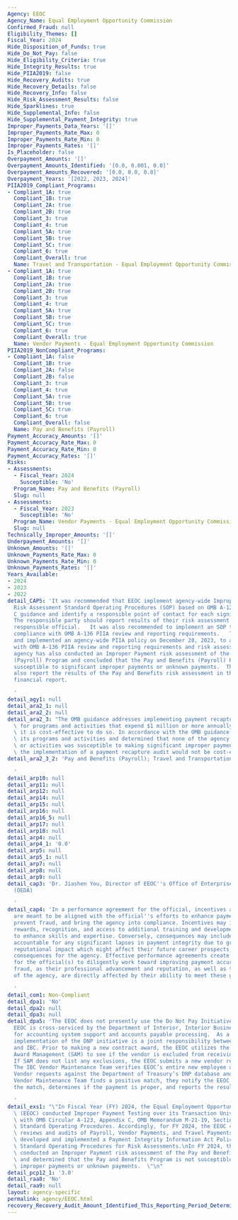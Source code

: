 ```yaml
---
Agency: EEOC
Agency_Name: Equal Employment Opportunity Commission
Confirmed_Fraud: null
Eligibility_Themes: []
Fiscal_Year: 2024
Hide_Disposition_of_Funds: true
Hide_Do_Not_Pay: false
Hide_Eligibility_Criteria: true
Hide_Integrity_Results: true
Hide_PIIA2019: false
Hide_Recovery_Audits: true
Hide_Recovery_Details: false
Hide_Recovery_Info: false
Hide_Risk_Assessment_Results: false
Hide_Sparklines: true
Hide_Supplemental_Info: false
Hide_Supplemental_Payment_Integrity: true
Improper_Payments_Data_Years: '[]'
Improper_Payments_Rate_Max: 0
Improper_Payments_Rate_Min: 0
Improper_Payments_Rates: '[]'
Is_Placeholder: false
Overpayment_Amounts: '[]'
Overpayment_Amounts_Identified: '[0.0, 0.001, 0.0]'
Overpayment_Amounts_Recovered: '[0.0, 0.0, 0.0]'
Overpayment_Years: '[2022, 2023, 2024]'
PIIA2019_Compliant_Programs:
- Compliant_1A: true
  Compliant_1B: true
  Compliant_2A: true
  Compliant_2B: true
  Compliant_3: true
  Compliant_4: true
  Compliant_5A: true
  Compliant_5B: true
  Compliant_5C: true
  Compliant_6: true
  Compliant_Overall: true
  Name: Travel and Transportation - Equal Employment Opportunity Commission
- Compliant_1A: true
  Compliant_1B: true
  Compliant_2A: true
  Compliant_2B: true
  Compliant_3: true
  Compliant_4: true
  Compliant_5A: true
  Compliant_5B: true
  Compliant_5C: true
  Compliant_6: true
  Compliant_Overall: true
  Name: Vendor Payments - Equal Employment Opportunity Commission
PIIA2019_NonCompliant_Programs:
- Compliant_1A: false
  Compliant_1B: true
  Compliant_2A: false
  Compliant_2B: false
  Compliant_3: true
  Compliant_4: true
  Compliant_5A: true
  Compliant_5B: true
  Compliant_5C: true
  Compliant_6: true
  Compliant_Overall: false
  Name: Pay and Benefits (Payroll)
Payment_Accuracy_Amounts: '[]'
Payment_Accuracy_Rate_Max: 0
Payment_Accuracy_Rate_Min: 0
Payment_Accuracy_Rates: '[]'
Risks:
- Assessments:
  - Fiscal_Year: 2024
    Susceptible: 'No'
  Program_Name: Pay and Benefits (Payroll)
  Slug: null
- Assessments:
  - Fiscal_Year: 2023
    Susceptible: 'No'
  Program_Name: Vendor Payments - Equal Employment Opportunity Commission
  Slug: null
Technically_Improper_Amounts: '[]'
Underpayment_Amounts: '[]'
Unknown_Amounts: '[]'
Unknown_Payments_Rate_Max: 0
Unknown_Payments_Rate_Min: 0
Unknown_Payments_Rates: '[]'
Years_Available:
- 2024
- 2023
- 2022
detail_CAP5: 'It was recommended that EEOC implement agency-wide Improper Payment
  Risk Assessment Standard Operating Procedures (SOP) based on OMB A-123 Appendix
  C guidance and identify a responsible point of contact for each significant program.
  The responsible party should report results of their risk assessment to the EEOC
  responsible official.   It was also recommended to implement an SOP to ensure annual
  compliance with OMB A-136 PIIA review and reporting requirements.   The agency developed
  and implemented an agency-wide PIIA policy on December 28, 2023, to address compliance
  with OMB A-136 PIIA review and reporting requirements and risk assessment procedures.  The
  agency has also conducted an Improper Payment risk assessment of the Pay and Benefits
  (Payroll) Program and concluded that the Pay and Benefits (Payroll) Program is not
  susceptible to significant improper payments or unknown payments.  The agency will
  also report the results of the Pay and Benefits risk assessment in the agency''s
  financial report.

  '
detail_agy1: null
detail_ara2_1: null
detail_ara2_2: null
detail_ara2_3: "The OMB guidance addresses implementing payment recapture audits,\
  \ for programs and activities that expend $1 million or more annually, provided\
  \ it is cost-effective to do so. In accordance with the OMB guidance, the EEOC reviewed\
  \ its programs and activities and determined that none of the agency’s programs\
  \ or activities was susceptible to making significant improper payments and that\
  \ the implementation of a payment recapture audit would not be cost-effective. \n"
detail_ara2_3_2: 'Pay and Benefits (Payroll); Travel and Transportation; Vendor Payments

  '
detail_arp10: null
detail_arp11: null
detail_arp12: null
detail_arp14: null
detail_arp15: null
detail_arp16: null
detail_arp16_5: null
detail_arp17: null
detail_arp18: null
detail_arp4: null
detail_arp4_1: '0.0'
detail_arp5: null
detail_arp5_1: null
detail_arp7: null
detail_arp8: null
detail_arp9: null
detail_cap3: 'Dr. Jiashen You, Director of EEOC''s Office of Enterprise Data and Analytics
  (OEDA)

  '
detail_cap4: 'In a performance agreement for the official, incentives and consequences
  are meant to be aligned with the official''s efforts to enhance payment accuracy,
  prevent fraud, and bring the agency into compliance. Incentives may include financial
  rewards, recognition, and access to additional training and development opportunities
  to enhance skills and expertise. Conversely, consequences may include being held
  accountable for any significant lapses in payment integrity due to gross negligence,
  reputational impact which might affect their future career prospects, and legal
  consequences for the agency. Effective performance agreements create a strong incentive
  for the official(s) to diligently work toward improving payment accuracy and preventing
  fraud, as their professional advancement and reputation, as well as the reputation
  of the agency, are directly affected by their ability to meet these goals.

  '
detail_com1: Non-Compliant
detail_dpa1: 'No'
detail_dpa2: null
detail_dpa3: null
detail_dpa5: 'The EEOC does not presently use the Do Not Pay Initiative (DNP) as the
  EEOC is cross-serviced by the Department of Interior, Interior Business Center (DOI/IBC)
  for accounting system support and accounts payable processing.  As a result, the
  implementation of the DNP initiative is a joint responsibility between the EEOC
  and IBC. Prior to making a new contract award, the EEOC utilizes the System for
  Award Management (SAM) to see if the vendor is excluded from receiving contracts.
  If SAM does not list any exclusions, the EEOC submits a new vendor request to IBC.
  The IBC Vendor Maintenance Team verifies EEOC’s entire new employee and Non-Federal
  Vendor requests against the Department of Treasury’s DNP database and if the IBC
  Vendor Maintenance Team finds a positive match, they notify the EEOC. The EEOC reviews
  the match, determines if the payment is proper, and reports the result.

  '
detail_exs1: "\"In Fiscal Year (FY) 2024, the Equal Employment Opportunity Commission\
  \ (EEOC) conducted Improper Payment Testing over its Transaction Universe in accordance\
  \ with OMB Circular A-123, Appendix C, OMB Memorandum M-21-19, Section VIII, and\
  \ Standard Operating Procedures. Accordingly, for FY 2024, the EEOC conducted scheduled\
  \ reviews and audits of Payroll, Vendor Payments, and Travel Payments.  \nThe agency\
  \ developed and implemented a Payment Integrity Information Act Policy and developed\
  \ Standard Operating Procedures for Risk Assessments.\nIn FY 2024, the agency also\
  \ conducted an Improper Payment risk assessment of the Pay and Benefits Program\
  \ and determined that the Pay and Benefits Program is not susceptible to significant\
  \ improper payments or unknown payments.  \"\n"
detail_pcp12_1: '3.0'
detail_raa8: 'No'
detail_raa9: null
layout: agency-specific
permalink: agency/EEOC.html
recovery_Recovery_Audit_Amount_Identified_This_Reporting_Period_Determined_Not_Collectable_Rate: 0.0
---
```

